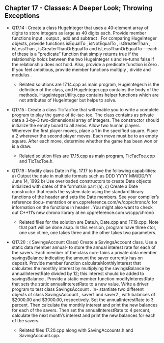 ## Chapter 17 - Classes: A Deeper Look; Throwing Exceptions

- Q17.14 : Create a class HugeInteger that uses a 40-element array of digits to store integers as large as 40 digits each. Provide member functions input ,  output , add and subtract . For comparing HugeInteger objects, provide functions isEqualTo , isNotEqualTo , isGreaterThan , isLessThan ,  isGreaterThanOrEqualTo and isLessThanOrEqualTo —each of these is a “predicate” function that simply returns true if the relationship holds between the two  HugeInteger s and re-turns false if the relationship does not hold. Also, provide a predicate function isZero . If you feel ambitious, provide member  functions multiply , divide and modulus .

    - Related solutions are 17.14.cpp as main program, HugeInteger.h is the definition of the class, and HugeInteger.cpp contains the body of the methods.
    HugeIntegerUtility.cpp contains helper functions which are not attributes of HugeInteger but helps to solve.

- Q17.15 : Create a class TicTacToe that will enable you to write a complete program to play the game of tic-tac-toe. The class contains as private data a 3-by-3 two-dimensional array of integers. The constructor should initialize the empty board to all zeros. Allow two human players. Wherever the first 
player moves, place a 1 in the specified square. Place a 2 wherever the second player moves. Each move must be to an empty square. After each move, 
determine whether the game has been won or is a draw. 

    - Related solution files are 17.15.cpp as main program, TicTacToe.cpp and TicTacToe.h. 

- Q17.19 : Modify class Date in Fig. 17.17 to have the following capabilities:
    a) Output the date in multiple formats such as
    DDD YYYY
    MM/DD/YY
    June 14, 1992
    b) Use overloaded constructors to create Date objects initialized with dates of the formatsin part (a).
    c) Create a Date constructor that reads the system date using the standard library functions of the <ctime> header and sets the Date members. See your compiler’s reference docu-
    mentation or en.cppreference.com/w/cpp/chrono/c for information on the functions in header <ctime> . You might also want to check out C++11’s new chrono library at en.cppreference.com w/cpp/chrono
    
    - Related files for the solution are Date.h, Date.cpp and 17.19.cpp. 
    Note that part will be done asap. In this version, program have three ctor, 
    one use ctime, one takes three and the other takes two parameters.
- Q17.20 : ( SavingsAccount Class) Create a SavingsAccount class. Use a static data member annual-
to store the annual interest rate for each of the savers. Each member of the class con-
tains a private data member savingsBalance indicating the amount the saver currently has on
deposit. Provide member function calculateMonthlyInterest that calculates the monthly interest
by multiplying the savingsBalance by annualInterestRate divided by 12; this interest should be
added to savingsBalance . Provide a static member function modifyInterestRate that sets the
static annualInterestRate to a new value. Write a driver program to test class SavingsAccount . In-
stantiate two different objects of class SavingsAccount , saver1 and saver2 , with balances of
$2000.00 and $3000.00, respectively. Set the annualInterestRate to 3 percent. Then calculate the
monthly interest and print the new balances for each of the savers. Then set the annualInterestRate
to 4 percent, calculate the next month’s interest and print the new balances for each of the savers.

    - Related files 17.20.cpp along with SavingAccounts.h and SavingAccount.cpp.